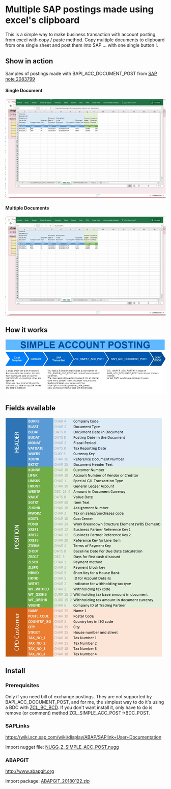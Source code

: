 # Multiple SAP postings made using excel's clipboard

This is a simple way to make business transaction with account posting, from excel with copy / paste method. 
Copy multiple documents to clipboard from one single sheet and post them into SAP … with one single button !.

## Show in action
Samples of postings made with BAPI_ACC_DOCUMENT_POST from [SAP note 2083799](https://launchpad.support.sap.com/#/notes/2083799)

#### Single Document
![Single document](/images/min_doc.gif)

#### Multiple Documents
![Multiple documents](/images/min_doc_multiple.gif)

## How it works
![Diagram](/images/Diagram.jpg)

## Fields available
![Fields available](/images/fields.jpg)

## Install

### Prerequisites
Only if you need bill of exchange postings. They are not supported by BAPI_ACC_DOCUMENT_POST, and for me, the simplest way to do it's using a BDC with [ZCL_BC_BCD](https://github.com/EsperancaB/sap_project_object/tree/master/UTILITIES/ZCL_BC_BDC). 
If you don't want install it, only have to do is remove (or comment) method ZCL_SIMPLE_ACC_POST->BDC_POST.

### SAPLinks
https://wiki.scn.sap.com/wiki/display/ABAP/SAPlink+User+Documentation

Import nugget file: [NUGG_Z_SIMPLE_ACC_POST.nugg](https://github.com/alfonsogildegea/simple_acc_post/blob/master/NUGG_Z_SIMPLE_ACC_POST.nugg)

### ABAPGIT
http://www.abapgit.org

Import package: [ABAPGIT_20180122.zip](https://github.com/alfonsogildegea/simple_acc_post/blob/master/ABAPGIT_20180122.zip)







